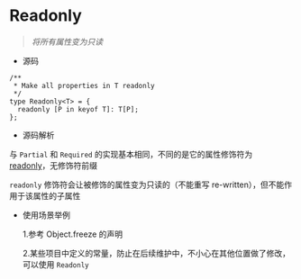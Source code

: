 # Readonly

> _将所有属性变为只读_

- 源码

```tsx
/**
 * Make all properties in T readonly
 */
type Readonly<T> = {
  readonly [P in keyof T]: T[P];
};
```

- 源码解析

与 `Partial` 和 `Required` 的实现基本相同，不同的是它的属性修饰符为 [readonly](https://link.juejin.cn/?target=https%3A%2F%2Fwww.typescriptlang.org%2Fdocs%2Fhandbook%2F2%2Fobjects.html%23readonly-properties)，无修饰符前缀

`readonly` 修饰符会让被修饰的属性变为只读的（不能重写 re-written），但不能作用于该属性的子属性

- 使用场景举例

  1.参考 Object.freeze 的声明

  2.某些项目中定义的常量，防止在后续维护中，不小心在其他位置做了修改，可以使用 `Readonly`

